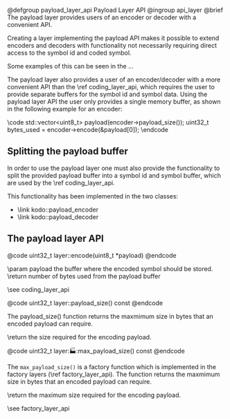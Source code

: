 @defgroup payload_layer_api Payload Layer API
@ingroup api_layer
@brief The payload layer provides users of an encoder or decoder with a
convenient API.

Creating a layer implementing the payload API makes it possible to extend
encoders and decoders with functionality not necessarily requiring direct
access to the symbol id and coded symbol.

Some examples of this can be seen in the ...

The payload layer also provides a user of an encoder/decoder with a more
convenient API than the \ref coding_layer_api, which requires the user to
provide separate buffers for the symbol id and symbol data. Using the
payload layer API the user only provides a single memory buffer, as shown
in the following example for an encoder:

\code
std::vector<uint8_t> payload(encoder->payload_size());
uint32_t bytes_used = encoder->encode(&payload[0]);
\endcode

## Splitting the payload buffer
In order to use the payload layer one must also provide the functionality to
split the provided payload buffer into a symbol id and symbol buffer, which are
used by the \ref coding_layer_api.

This functionality has been implemented in the two classes:
- \link kodo::payload_encoder<SuperCoder>
- \link kodo::payload_decoder<SuperCoder>

## The payload layer API

@code uint32_t layer::encode(uint8_t *payload) @endcode

\param payload the buffer where the encoded symbol should be stored.
\return number of bytes used from the payload buffer

\see coding_layer_api

@code uint32_t layer::payload_size() const @endcode

The payload_size() function returns the maxmimum size in bytes that an encoded
payload can require.

\return the size required for the encoding payload.

@code uint32_t layer::factory::max_payload_size() const @endcode

The `max_payload_size()` is a factory function which is implemented in the
factory layers (\ref factory_layer_api). The function returns the maxmimum
size in bytes that an encoded payload can require.

\return the maximum size required for the encoding payload.

\see factory_layer_api

